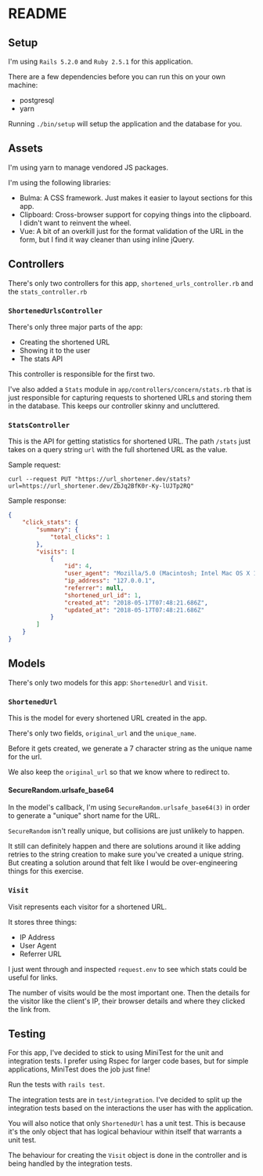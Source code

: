 # README

## Setup
I'm using `Rails 5.2.0` and `Ruby 2.5.1` for this application.

There are a few dependencies before you can run this on your own machine:
- postgresql
- yarn

Running `./bin/setup` will setup the application and the database for you.

## Assets
I'm using yarn to manage vendored JS packages.

I'm using the following libraries:
- Bulma: A CSS framework. Just makes it easier to layout sections for this app.
- Clipboard: Cross-browser support for copying things into the clipboard. I didn't want to reinvent the wheel.
- Vue: A bit of an overkill just for the format validation of the URL in the form, but I find it way cleaner than using inline jQuery.

## Controllers
There's only two controllers for this app, `shortened_urls_controller.rb` and the `stats_controller.rb`

### `ShortenedUrlsController`

There's only three major parts of the app:
- Creating the shortened URL
- Showing it to the user
- The stats API

This controller is responsible for the first two.

I've also added a `Stats` module in `app/controllers/concern/stats.rb` that is just responsible for
capturing requests to shortened URLs and storing them in the database.
This keeps our controller skinny and uncluttered.

### `StatsController`

This is the API for getting statistics for shortened URL. The path `/stats` just takes on a query string `url` with the full shortened URL as the value.

Sample request:

`curl --request PUT "https://url_shortener.dev/stats?url=https://url_shortener.dev/ZbJq2BfK0r-Ky-lUJTp2RQ"`

Sample response:

```json
{
    "click_stats": {
        "summary": {
            "total_clicks": 1
        },
        "visits": [
            {
                "id": 4,
                "user_agent": "Mozilla/5.0 (Macintosh; Intel Mac OS X 10_13_3) AppleWebKit/537.36 (KHTML, like Gecko) Chrome/66.0.3359.170 Safari/537.36",
                "ip_address": "127.0.0.1",
                "referrer": null,
                "shortened_url_id": 1,
                "created_at": "2018-05-17T07:48:21.686Z",
                "updated_at": "2018-05-17T07:48:21.686Z"
            }
        ]
    }
}
```

## Models
There's only two models for this app: `ShortenedUrl` and `Visit`.

### `ShortenedUrl`
This is the model for every shortened URL created in the app.

There's only two fields, `original_url` and the `unique_name`.

Before it gets created, we generate a 7 character string as the unique name for the url.

We also keep the `original_url` so that we know where to redirect to.

#### SecureRandom.urlsafe_base64

In the model's callback, I'm using `SecureRandom.urlsafe_base64(3)` in order to generate a "unique" short name for the URL.

`SecureRandom` isn't really unique, but collisions are just unlikely to happen.

It still can definitely happen and there are solutions around it like adding retries to the string creation
to make sure you've created a unique string. But creating a solution around that felt like I would be over-engineering
things for this exercise.

### `Visit`
Visit represents each visitor for a shortened URL.

It stores three things:
- IP Address
- User Agent
- Referrer URL

I just went through and inspected `request.env` to see which stats could be useful for links.

The number of visits would be the most important one. Then the details for the visitor like the client's IP, their browser details and where they clicked the link from.

## Testing
For this app, I've decided to stick to using MiniTest for the unit and integration tests.
I prefer using Rspec for larger code bases, but for simple applications, MiniTest does the job just fine!

Run the tests with `rails test`.

The integration tests are in `test/integration`. I've decided to split up the integration tests
based on the interactions the user has with the application.

You will also notice that only `ShortenedUrl` has a unit test.
This is because it's the only object that has logical behaviour within itself that warrants a unit test.

The behaviour for creating the `Visit` object is done in the controller and is being handled by the integration tests.

